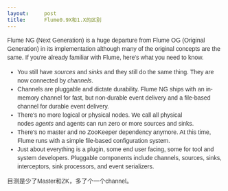 ```yaml
---
layout:     post
title:      Flume0.9X和1.X的区别
---
```

<div id="article_content" class="article_content clearfix csdn-tracking-statistics" data-pid="blog" data-mod="popu_307" data-dsm="post">
								            <link rel="stylesheet" href="https://csdnimg.cn/release/phoenix/template/css/ck_htmledit_views-f76675cdea.css">
						<div class="htmledit_views" id="content_views">
                
<p style="color:rgb(51,51,51);font-family:Arial, sans-serif;font-size:14px;line-height:20px;">
Flume NG (Next Generation) is a huge departure from Flume OG (Original Generation) in its implementation although many of the original concepts are the same. If you're already familiar with Flume, here's what you need to know.</p>
<ul style="color:rgb(51,51,51);font-family:Arial, sans-serif;font-size:14px;line-height:20px;"><li>You still have <em>sources</em> and <em>sinks</em> and they still do the same thing. They are now connected by <em>channels</em>.</li><li>Channels are pluggable and dictate durability. Flume NG ships with an in-memory channel for fast, but non-durable event delivery and a file-based channel for durable event delivery.</li><li>There's no more logical or physical nodes. We call all physical nodes <em>agents</em> and agents can run zero or more sources and sinks.</li><li>There's no master and no ZooKeeper dependency anymore. At this time, Flume runs with a simple file-based configuration system.</li><li>Just about everything is a plugin, some end user facing, some for tool and system developers. Pluggable components include channels, sources, sinks, interceptors, sink processors, and event serializers.</li></ul><p style="color:rgb(51,51,51);font-family:Arial, sans-serif;font-size:14px;line-height:20px;">
目测是少了Master和ZK，多了个一个channel。</p>
            </div>
                </div>